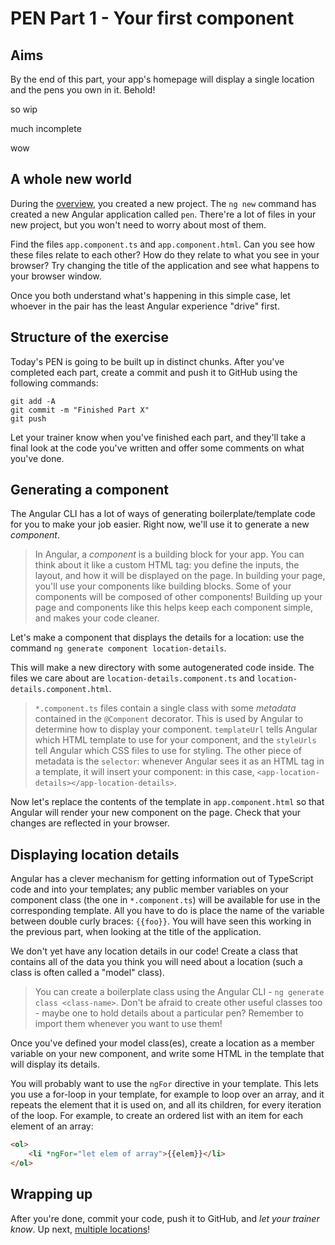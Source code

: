# PEN Part 1 - Your first component

## Aims

By the end of this part, your app's homepage will display a single location and the pens you own in it. Behold!

so wip

much incomplete

wow

## A whole new world

During the [overview](Overview.md), you created a new project. The `ng new` command has created a new Angular application called `pen`. There're a lot of files in your new project, but you won't need to worry about most of them.

Find the files `app.component.ts` and `app.component.html`. Can you see how these files relate to each other? How do they relate to what you see in your browser? Try changing the title of the application and see what happens to your browser window.

Once you both understand what's happening in this simple case, let whoever in the pair has the least Angular experience "drive" first.

## Structure of the exercise

Today's PEN is going to be built up in distinct chunks. After you've completed each part, create a commit and push it to GitHub using the following commands:

```
git add -A
git commit -m "Finished Part X"
git push
```

Let your trainer know when you've finished each part, and they'll take a final look at the code you've written and offer some comments on what you've done.

## Generating a component

The Angular CLI has a lot of ways of generating boilerplate/template code for you to make your job easier. Right now, we'll use it to generate a new *component*.

>In Angular, a *component* is a building block for your app. You can think about it like a custom HTML tag: you define the inputs, the layout, and how it will be displayed on the page. In building your page, you'll use your components like building blocks. Some of your components will be composed of other components! Building up your page and components like this helps keep each component simple, and makes your code cleaner.

Let's make a component that displays the details for a location: use the command `ng generate component location-details`.

This will make a new directory with some autogenerated code inside. The files we care about are `location-details.component.ts` and `location-details.component.html`.

>`*.component.ts` files contain a single class with some *metadata* contained in the `@Component` decorator. This is used by Angular to determine how to display your component. `templateUrl` tells Angular which HTML template to use for your component, and the `styleUrls` tell Angular which CSS files to use for styling. The other piece of metadata is the `selector`: whenever Angular sees it as an HTML tag in a template, it will insert your component: in this case, `<app-location-details></app-location-details>`.

Now let's replace the contents of the template in `app.component.html` so that Angular will render your new component on the page. Check that your changes are reflected in your browser.

## Displaying location details

Angular has a clever mechanism for getting information out of TypeScript code and into your templates; any public member variables on your component class (the one in `*.component.ts`) will be available for use in the corresponding template. All you have to do is place the name of the variable between double curly braces: `{{foo}}`. You will have seen this working in the previous part, when looking at the title of the application.

We don't yet have any location details in our code! Create a class that contains all of the data you think you will need about a location (such a class is often called a "model" class).

>You can create a boilerplate class using the Angular CLI - `ng generate class <class-name>`. Don't be afraid to create other useful classes too - maybe one to hold details about a particular pen? Remember to import them whenever you want to use them!

Once you've defined your model class(es), create a location as a member variable on your new component, and write some HTML in the template that will display its details.

You will probably want to use the `ngFor` directive in your template. This lets you use a for-loop in your template, for example to loop over an array, and it repeats the element that it is used on, and all its children, for every iteration of the loop. For example, to create an ordered list with an item for each element of an array:

```html
<ol>
    <li *ngFor="let elem of array">{{elem}}</li>
</ol>
```

## Wrapping up

After you're done, commit your code, push it to GitHub, and *let your trainer know*. Up next, [multiple locations](Part2.md)!
